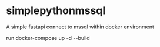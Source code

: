 # simplepythonmssql
A simple fastapi connect to mssql within docker environment

run 
docker-compose up -d --build